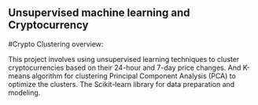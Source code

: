 ## Unsupervised machine learning and Cryptocurrency

#Crypto Clustering overview:

This project involves using unsupervised learning techniques to cluster cryptocurrencies based on their 24-hour and 7-day price changes. And K-means algorithm for clustering Principal Component Analysis (PCA) to optimize the clusters. 
The Scikit-learn library for data preparation and modeling.


